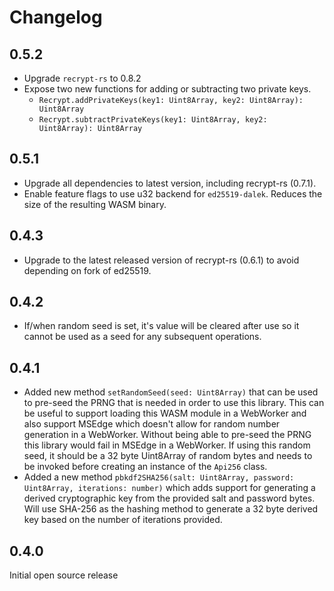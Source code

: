 # Changelog

## 0.5.2

+ Upgrade `recrypt-rs` to 0.8.2
+ Expose two new functions for adding or subtracting two private keys.
  + `Recrypt.addPrivateKeys(key1: Uint8Array, key2: Uint8Array): Uint8Array`
  + `Recrypt.subtractPrivateKeys(key1: Uint8Array, key2: Uint8Array): Uint8Array`

## 0.5.1

+ Upgrade all dependencies to latest version, including recrypt-rs (0.7.1).
+ Enable feature flags to use u32 backend for `ed25519-dalek`. Reduces the size of the resulting WASM binary.

## 0.4.3

+ Upgrade to the latest released version of recrypt-rs (0.6.1) to avoid depending on fork of ed25519.

## 0.4.2

+ If/when random seed is set, it's value will be cleared after use so it cannot be used as a seed for any subsequent operations.

## 0.4.1

+ Added new method `setRandomSeed(seed: Uint8Array)` that can be used to pre-seed the PRNG that is needed in order to use this library. This can be useful to support loading this WASM module in a WebWorker and also support MSEdge which doesn't allow for random number generation in a WebWorker. Without being able to pre-seed the PRNG this library would fail in MSEdge in a WebWorker. If using this random seed, it should be a 32 byte Uint8Array of random bytes and needs to be invoked before creating an instance of the `Api256` class.
+ Added a new method `pbkdf2SHA256(salt: Uint8Array, password: Uint8Array, iterations: number)` which adds support for generating a derived cryptographic key from the provided salt and password bytes. Will use SHA-256 as the hashing method to generate a 32 byte derived key based on the number of iterations provided.

## 0.4.0

Initial open source release
